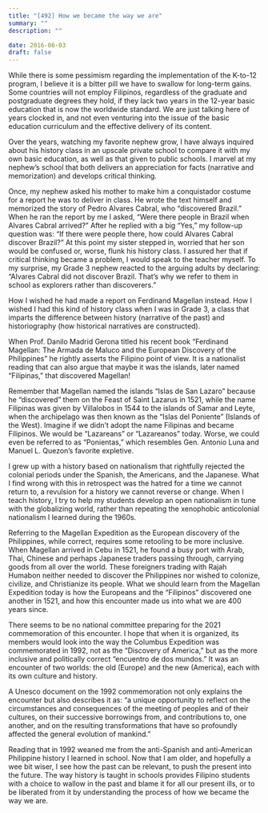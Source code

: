 ```yaml
---
title: "[492] How we became the way we are"
summary: ""
description: ""

date: 2016-06-03
draft: false
---
```


While there is some pessimism regarding the implementation of the K-to-12 program, I believe it is a bitter pill we have to swallow for long-term gains. Some countries will not employ Filipinos, regardless of the graduate and postgraduate degrees they hold, if they lack two years in the 12-year basic education that is now the worldwide standard. We are just talking here of years clocked in, and not even venturing into the issue of the basic education curriculum and the effective delivery of its content.

Over the years, watching my favorite nephew grow, I have always inquired about his history class in an upscale private school to compare it with my own basic education, as well as that given to public schools. I marvel at my nephew’s school that both delivers an appreciation for facts (narrative and memorization) and develops critical thinking.

Once, my nephew asked his mother to make him a conquistador costume for a report he was to deliver in class. He wrote the text himself and memorized the story of Pedro Alvares Cabral, who “discovered Brazil.” When he ran the report by me I asked, “Were there people in Brazil when Alvares Cabral arrived?” After he replied with a big “Yes,” my follow-up question was: “If there were people there, how could Alvares Cabral discover Brazil?” At this point my sister stepped in, worried that her son would be confused or, worse, flunk his history class. I assured her that if critical thinking became a problem, I would speak to the teacher myself. To my surprise, my Grade 3 nephew reacted to the arguing adults by declaring: “Alvares Cabral did not discover Brazil. That’s why we refer to them in school as explorers rather than discoverers.”

How I wished he had made a report on Ferdinand Magellan instead. How I wished I had this kind of history class when I was in Grade 3, a class that imparts the difference between history (narrative of the past) and historiography (how historical narratives are constructed).

When Prof. Danilo Madrid Gerona titled his recent book “Ferdinand Magellan: The Armada de Maluco and the European Discovery of the Philippines” he rightly asserts the Filipino point of view. It is a nationalist reading that can also argue that maybe it was the islands, later named “Filipinas,” that discovered Magellan!

Remember that Magellan named the islands “Islas de San Lazaro” because he “discovered” them on the Feast of Saint Lazarus in 1521, while the name Filipinas was given by Villalobos in 1544 to the islands of Samar and Leyte, when the archipelago was then known as the “Islas del Poniente” (Islands of the West). Imagine if we didn’t adopt the name Filipinas and became Filipinos. We would be “Lazareans” or “Lazareanos” today. Worse, we could even be referred to as “Ponientas,” which resembles Gen. Antonio Luna and Manuel L. Quezon’s favorite expletive.

I grew up with a history based on nationalism that rightfully rejected the colonial periods under the Spanish, the Americans, and the Japanese. What I find wrong with this in retrospect was the hatred for a time we cannot return to, a revulsion for a history we cannot reverse or change. When I teach history, I try to help my students develop an open nationalism in tune with the globalizing world, rather than repeating the xenophobic anticolonial nationalism I learned during the 1960s.

Referring to the Magellan Expedition as the European discovery of the Philippines, while correct, requires some retooling to be more inclusive. When Magellan arrived in Cebu in 1521, he found a busy port with Arab, Thai, Chinese and perhaps Japanese traders passing through, carrying goods from all over the world. These foreigners trading with Rajah Humabon neither needed to discover the Philippines nor wished to colonize, civilize, and Christianize its people. What we should learn from the Magellan Expedition today is how the Europeans and the “Filipinos” discovered one another in 1521, and how this encounter made us into what we are 400 years since.

There seems to be no national committee preparing for the 2021 commemoration of this encounter. I hope that when it is organized, its members would look into the way the Columbus Expedition was commemorated in 1992, not as the “Discovery of America,” but as the more inclusive and politically correct “encuentro de dos mundos.” It was an encounter of two worlds: the old (Europe) and the new (America), each with its own culture and history.

A Unesco document on the 1992 commemoration not only explains the encounter but also describes it as: “a unique opportunity to reflect on the circumstances and consequences of the meeting of peoples and of their cultures, on their successive borrowings from, and contributions to, one another, and on the resulting transformations that have so profoundly affected the general evolution of mankind.”

Reading that in 1992 weaned me from the anti-Spanish and anti-American Philippine history I learned in school. Now that I am older, and hopefully a wee bit wiser, I see how the past can be relevant, to push the present into the future. The way history is taught in schools provides Filipino students with a choice to wallow in the past and blame it for all our present ills, or to be liberated from it by understanding the process of how we became the way we are.

